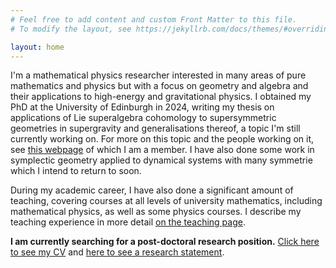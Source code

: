 ```yaml
---
# Feel free to add content and custom Front Matter to this file.
# To modify the layout, see https://jekyllrb.com/docs/themes/#overriding-theme-defaults

layout: home
---
```


I'm a mathematical physics researcher interested in many areas of pure mathematics and physics but with a focus on geometry and algebra and their applications to high-energy and gravitational physics. 
I obtained my PhD at the University of Edinburgh in 2024, writing my thesis on applications of Lie superalgebra cohomology to supersymmetric geometries in supergravity and generalisations thereof, a topic I'm still currently working on. 
For more on this topic and the people working on it, see [this webpage](https://www.maths.ed.ac.uk/~jmf/SRG/) of which I am a member. 
I have also done some work in symplectic geometry applied to dynamical systems with many symmetrie which I intend to return to soon.

During my academic career, I have also done a significant amount of teaching, covering courses at all levels of university mathematics, including mathematical physics, as well as some physics courses. I describe my teaching experience in more detail [on the teaching page](teaching).

**I am currently searching for a post-doctoral research position.**
[Click here to see my CV](files/cv.pdf) and [here to see a research statement](files/research-statement.pdf).
